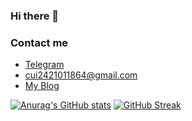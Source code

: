 ### Hi there 👋
### Contact me

- [Telegram](https://t.me/cuiplus)
- <cui2421011864@gmail.com> 
- [My Blog](https://www.accn.ac.cn/)  

                    
[![Anurag's GitHub stats](https://github-readme-stats.vercel.app/api?username=cuijianzhuang&show_icons=true)](https://github.com/cuijianzhuang/github-readme-stats)
                                                                                                                                                                                 [![GitHub Streak](http://github-readme-streak-stats.herokuapp.com?user=cuijianzhuang&theme=bear&date_format=M%20j%5B%2C%20Y%5D)](https://git.io/streak-stats)

